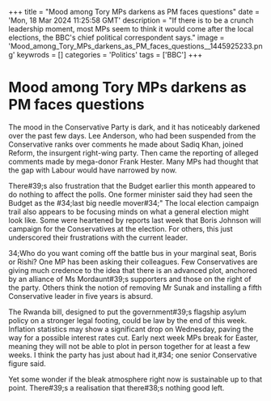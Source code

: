 +++
title = "Mood among Tory MPs darkens as PM faces questions"
date = 'Mon, 18 Mar 2024 11:25:58 GMT'
description = "If there is to be a crunch leadership moment, most MPs seem to think it would come after the local elections, the BBC's chief political correspondent says."
image = 'Mood_among_Tory_MPs_darkens_as_PM_faces_questions__1445925233.png'
keywrods =  []
categories = 'Politics'
tags = ['BBC']
+++

# Mood among Tory MPs darkens as PM faces questions

The mood in the Conservative Party is dark, and it has noticeably darkened over the past few days.
Lee Anderson, who had been suspended from the Conservative ranks over comments he made about Sadiq Khan, joined Reform, the insurgent right-wing party.
Then came the reporting of alleged comments made by mega-donor Frank Hester.
Many MPs had thought that the gap with Labour would have narrowed by now.

There<bb>#39;s also frustration that the  Budget earlier this month appeared to do nothing to affect the polls.
One former minister said they had seen the Budget as the <bb>#34;last big needle mover<bb>#34;" The local election campaign trail also appears to be focusing minds on what a general election might look like.
Some were heartened by reports last week that Boris Johnson will campaign for the Conservatives at the election.
For others, this just underscored their frustrations with the current leader.

34;Who do you want coming off the battle bus in your marginal seat, Boris or Rishi?
One MP has been asking their colleagues.
Few Conservatives are giving much credence to the idea that there is an advanced plot, anchored by an alliance of Ms Mordaunt<bb>#39;s supporters and those on the right of the party.
Others think the notion of removing Mr Sunak and installing a fifth Conservative leader in five years is absurd.

The Rwanda bill, designed to put the government<bb>#39;s flagship asylum policy on a stronger legal footing, could be law by the end of this week.
Inflation statistics may show a significant drop on Wednesday, paving the way for a possible interest rates cut.
Early next week MPs break for Easter, meaning they will not be able to plot in person together for at least a few weeks.
I think the party has just about had it,<bb>#34; one senior Conservative figure said.

Yet some wonder if the bleak atmosphere right now is sustainable up to that point.
There<bb>#39;s a realisation that there<bb>#38;s nothing good left.



